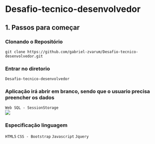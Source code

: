 # Desafio-tecnico-desenvolvedor

## 1. Passos para começar

### Clonando o Repositório

`git clone https://github.com/gabriel-zvarum/Desafio-tecnico-desenvolvedor.git`

### Entrar no diretorio 

`Desafio-tecnico-desenvolvedor`

### Aplicação irá abrir em branco, sendo que o usuario precisa preencher os dados 

`Web SQL - SessionStorage `
<br />
<img src="https://i.ibb.co/sHQmHBj/storage.png" />

### Especificação linguagem

` HTML5 `
` CSS - Bootstrap `
` Javascript `
` Jquery `
